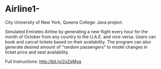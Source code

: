 # Airline1-
City University of New York, Queens College: Java project.

Simulated Emirates Airline by generating a new flight every hour for the month of October from any country to the U.A.E. and vice-versa. Users can book and cancel tickets based on their availability. The program can also generate desired amount of "random passengers" to model changes in ticket price and seat availability.

Full Instructions: http://bit.ly/2xZqMyq

